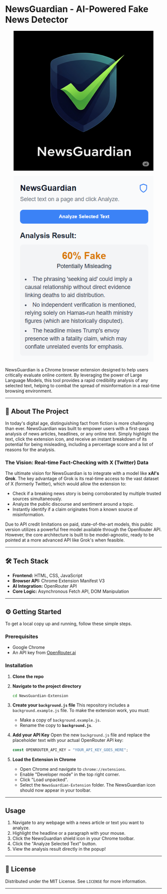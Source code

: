 # NewsGuardian - AI-Powered Fake News Detector


<p align="center">
  <img width="450" src="./images/news.png" alt="NewsGuardian Logo a news">
</p>

<p align="center">
  <img width="450" src="./images/image.png" alt="NewsGuardian analyzing a news headline">
</p>

NewsGuardian is a Chrome browser extension designed to help users critically evaluate online content. By leveraging the power of Large Language Models, this tool provides a rapid credibility analysis of any selected text, helping to combat the spread of misinformation in a real-time browsing environment.

---

## 🚀 About The Project

In today's digital age, distinguishing fact from fiction is more challenging than ever. NewsGuardian was built to empower users with a first-pass analysis of news articles, headlines, or any online text. Simply highlight the text, click the extension icon, and receive an instant breakdown of its potential for being misleading, including a percentage score and a list of reasons for the analysis.

### The Vision: Real-time Fact-Checking with X (Twitter) Data

The ultimate vision for NewsGuardian is to integrate with a model like **xAI's Grok**. The key advantage of Grok is its real-time access to the vast dataset of X (formerly Twitter), which would allow the extension to:
* Check if a breaking news story is being corroborated by multiple trusted sources simultaneously.
* Analyze the public discourse and sentiment around a topic.
* Instantly identify if a claim originates from a known source of misinformation.

Due to API credit limitations on paid, state-of-the-art models, this public version utilizes a powerful free model available through the OpenRouter API. However, the core architecture is built to be model-agnostic, ready to be pointed at a more advanced API like Grok's when feasible.

---

## 🛠️ Tech Stack

* **Frontend:** HTML, CSS, JavaScript
* **Browser API:** Chrome Extension Manifest V3
* **AI Integration:** OpenRouter API
* **Core Logic:** Asynchronous Fetch API, DOM Manipulation

---

## ⚙️ Getting Started

To get a local copy up and running, follow these simple steps.

### Prerequisites

* Google Chrome
* An API key from [OpenRouter.ai](https://openrouter.ai/)

### Installation

1.  **Clone the repo**
   
2.  **Navigate to the project directory**
    ```sh
    cd NewsGuardian-Extension
    ```
3.  **Create your `background.js` file**
    This repository includes a `background.example.js` file. To make the extension work, you must:
    * Make a copy of `background.example.js`.
    * Rename the copy to **`background.js`**.

4.  **Add your API Key**
    Open the new `background.js` file and replace the placeholder text with your actual OpenRouter API key:
    ```javascript
    const OPENROUTER_API_KEY = "YOUR_API_KEY_GOES_HERE";
    ```
5.  **Load the Extension in Chrome**
    * Open Chrome and navigate to `chrome://extensions`.
    * Enable "Developer mode" in the top right corner.
    * Click "Load unpacked".
    * Select the `NewsGuardian-Extension` folder. The NewsGuardian icon should now appear in your toolbar.

---

## Usage

1.  Navigate to any webpage with a news article or text you want to analyze.
2.  Highlight the headline or a paragraph with your mouse.
3.  Click the NewsGuardian shield icon in your Chrome toolbar.
4.  Click the "Analyze Selected Text" button.
5.  View the analysis result directly in the popup!

---

## 📄 License

Distributed under the MIT License. See `LICENSE` for more information.

---

